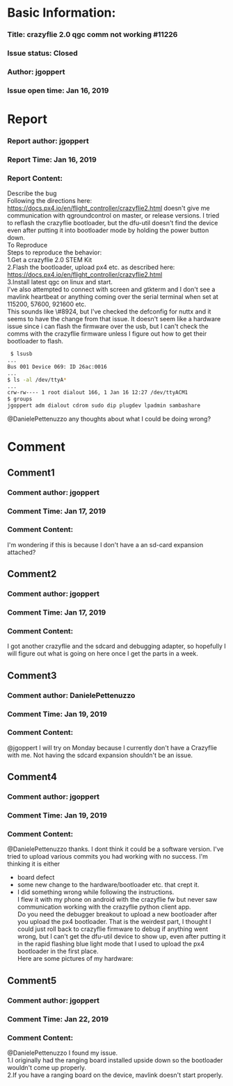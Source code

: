 # Basic Information:
### Title:  crazyflie 2.0 qgc comm not working #11226 
### Issue status: Closed
### Author: jgoppert
### Issue open time: Jan 16, 2019
# Report
### Report author: jgoppert
### Report Time: Jan 16, 2019
### Report Content:   
Describe the bug    
Following the directions here: https://docs.px4.io/en/flight_controller/crazyflie2.html doesn't give me communication with qgroundcontrol on master, or release versions. I tried to reflash the crazyflie bootloader, but the dfu-util doesn't find the device even after putting it into bootloader mode by holding the power button down.  
To Reproduce    
Steps to reproduce the behavior:  
1.Get a crazyflie 2.0 STEM Kit  
2.Flash the bootloader, upload px4 etc. as described here: https://docs.px4.io/en/flight_controller/crazyflie2.html  
3.Install latest qgc on linux and start.  
I've also attempted to connect with screen and gtkterm and I don't see a mavlink heartbeat or anything coming over the serial terminal when set at 115200, 57600, 921600 etc.  
This sounds like \\\#8924, but I've checked the defconfig for nuttx and it seems to have the change from that issue. It doesn't seem like a hardware issue since i can flash the firmware over the usb, but I can't check the comms with the crazyflie firmware unless I figure out how to get their bootloader to flash.  
    
```bash     
 $ lsusb      
...      
Bus 001 Device 069: ID 26ac:0016       
...      
$ ls -al /dev/ttyA*      
...      
crw-rw---- 1 root dialout 166, 1 Jan 16 12:27 /dev/ttyACM1      
$ groups      
jgoppert adm dialout cdrom sudo dip plugdev lpadmin sambashare    
```  
@DanielePettenuzzo any thoughts about what I could be doing wrong?  

# Comment
## Comment1
### Comment author: jgoppert
### Comment Time: Jan 17, 2019
### Comment Content:   
I'm wondering if this is because I don't have a an sd-card expansion attached?  

## Comment2
### Comment author: jgoppert
### Comment Time: Jan 17, 2019
### Comment Content:   
I got another crazyflie and the sdcard and debugging adapter, so hopefully I will figure out what is going on here once I get the parts in a week.  

## Comment3
### Comment author: DanielePettenuzzo
### Comment Time: Jan 19, 2019
### Comment Content:   
@jgoppert I will try on Monday because I currently don't have a Crazyflie with me. Not having the sdcard expansion shouldn't be an issue.  

## Comment4
### Comment author: jgoppert
### Comment Time: Jan 19, 2019
### Comment Content:   
@DanielePettenuzzo thanks. I dont think it could be a software version. I've tried to upload various commits you had working with no success. I'm thinking it is either  
- board defect  
- some new change to the hardware/bootloader etc. that crept it.  
- I did something wrong while following the instructions.  
I flew it with my phone on android with the crazyflie fw but never saw communication working with the crazyflie python client app.  
Do you need the debugger breakout to upload a new bootloader after you upload the px4 bootloader. That is the weirdest part, I thought I could just roll back to crazyflie firmware to debug if anything went wrong, but I can't get the dfu-util device to show up, even after putting it in the rapid flashing blue light mode that I used to upload the px4 bootloader in the first place.  
Here are some pictures of my hardware:    

## Comment5
### Comment author: jgoppert
### Comment Time: Jan 22, 2019
### Comment Content:   
@DanielePettenuzzo I found my issue.  
1.I originally had the ranging board installed upside down so the bootloader wouldn't come up properly.  
2.If you have a ranging board on the device, mavlink doesn't start properly.  
